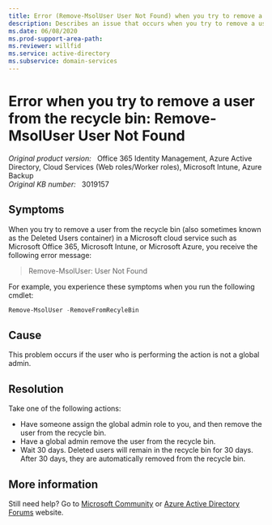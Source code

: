 ```yaml
---
title: Error (Remove-MsolUser User Not Found) when you try to remove a user from the recycle bin
description: Describes an issue that occurs when you try to remove a user from the recycle bin. Provides a resolution.
ms.date: 06/08/2020
ms.prod-support-area-path: 
ms.reviewer: willfid
ms.service: active-directory
ms.subservice: domain-services
---
```

# Error when you try to remove a user from the recycle bin: Remove-MsolUser User Not Found

_Original product version:_ &nbsp; Office 365 Identity Management, Azure Active Directory, Cloud Services (Web roles/Worker roles), Microsoft Intune, Azure Backup  
_Original KB number:_ &nbsp; 3019157

## Symptoms

When you try to remove a user from the recycle bin (also sometimes known as the Deleted Users container) in a Microsoft cloud service such as Microsoft Office 365, Microsoft Intune, or Microsoft Azure, you receive the following error message:

> Remove-MsolUser: User Not Found

For example, you experience these symptoms when you run the following cmdlet:

```powershell
Remove-MsolUser -RemoveFromRecyleBin
```

## Cause

This problem occurs if the user who is performing the action is not a global admin.

## Resolution

Take one of the following actions:

- Have someone assign the global admin role to you, and then remove the user from the recycle bin.
- Have a global admin remove the user from the recycle bin.
- Wait 30 days. Deleted users will remain in the recycle bin for 30 days. After 30 days, they are automatically removed from the recycle bin.

## More information

Still need help? Go to [Microsoft Community](https://answers.microsoft.com/) or [Azure Active Directory Forums](https://social.msdn.microsoft.com/Forums/en-US/home?forum=windowsazuread) website.
